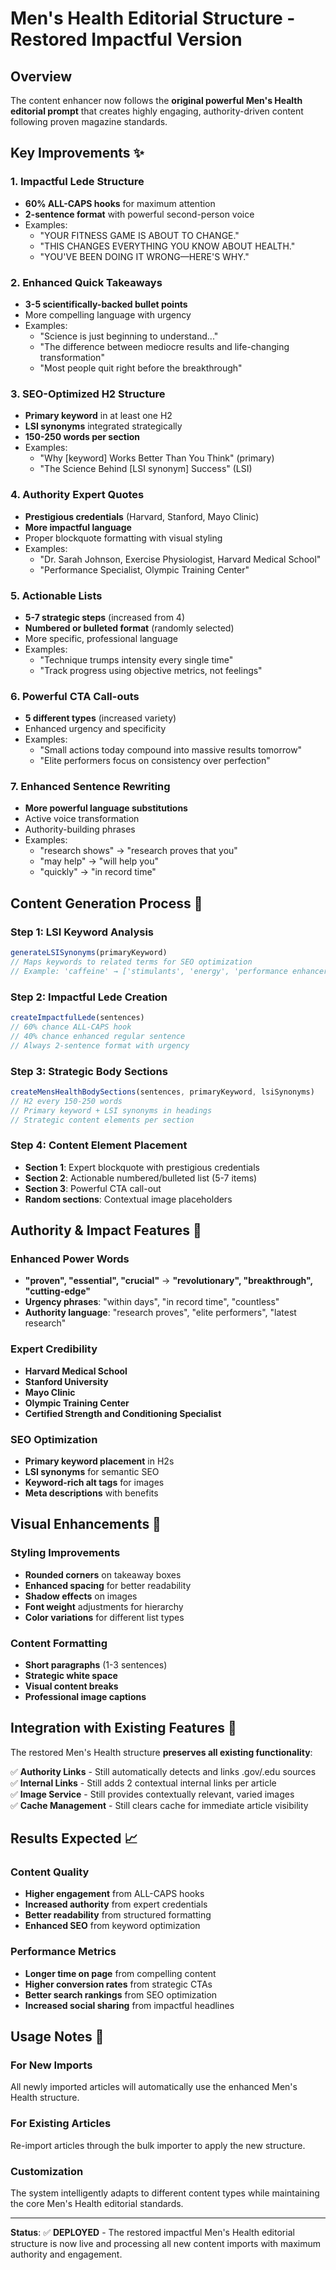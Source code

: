 # Men's Health Editorial Structure - Restored Impactful Version

## Overview
The content enhancer now follows the **original powerful Men's Health editorial prompt** that creates highly engaging, authority-driven content following proven magazine standards.

## Key Improvements ✨

### 1. **Impactful Lede Structure**
- **60% ALL-CAPS hooks** for maximum attention
- **2-sentence format** with powerful second-person voice
- Examples:
  - "YOUR FITNESS GAME IS ABOUT TO CHANGE."
  - "THIS CHANGES EVERYTHING YOU KNOW ABOUT HEALTH."
  - "YOU'VE BEEN DOING IT WRONG—HERE'S WHY."

### 2. **Enhanced Quick Takeaways**
- **3-5 scientifically-backed bullet points**
- More compelling language with urgency
- Examples:
  - "Science is just beginning to understand..."
  - "The difference between mediocre results and life-changing transformation"
  - "Most people quit right before the breakthrough"

### 3. **SEO-Optimized H2 Structure**
- **Primary keyword** in at least one H2
- **LSI synonyms** integrated strategically
- **150-250 words per section**
- Examples:
  - "Why [keyword] Works Better Than You Think" (primary)
  - "The Science Behind [LSI synonym] Success" (LSI)

### 4. **Authority Expert Quotes**
- **Prestigious credentials** (Harvard, Stanford, Mayo Clinic)
- **More impactful language**
- Proper blockquote formatting with visual styling
- Examples:
  - "Dr. Sarah Johnson, Exercise Physiologist, Harvard Medical School"
  - "Performance Specialist, Olympic Training Center"

### 5. **Actionable Lists**
- **5-7 strategic steps** (increased from 4)
- **Numbered or bulleted format** (randomly selected)
- More specific, professional language
- Examples:
  - "Technique trumps intensity every single time"
  - "Track progress using objective metrics, not feelings"

### 6. **Powerful CTA Call-outs**
- **5 different types** (increased variety)
- Enhanced urgency and specificity
- Examples:
  - "Small actions today compound into massive results tomorrow"
  - "Elite performers focus on consistency over perfection"

### 7. **Enhanced Sentence Rewriting**
- **More powerful language substitutions**
- Active voice transformation
- Authority-building phrases
- Examples:
  - "research shows" → "research proves that you"
  - "may help" → "will help you"
  - "quickly" → "in record time"

## Content Generation Process 🎯

### Step 1: LSI Keyword Analysis
```typescript
generateLSISynonyms(primaryKeyword)
// Maps keywords to related terms for SEO optimization
// Example: 'caffeine' → ['stimulants', 'energy', 'performance enhancers']
```

### Step 2: Impactful Lede Creation
```typescript
createImpactfulLede(sentences)
// 60% chance ALL-CAPS hook
// 40% chance enhanced regular sentence
// Always 2-sentence format with urgency
```

### Step 3: Strategic Body Sections
```typescript
createMensHealthBodySections(sentences, primaryKeyword, lsiSynonyms)
// H2 every 150-250 words
// Primary keyword + LSI synonyms in headings
// Strategic content elements per section
```

### Step 4: Content Element Placement
- **Section 1**: Expert blockquote with prestigious credentials
- **Section 2**: Actionable numbered/bulleted list (5-7 items)
- **Section 3**: Powerful CTA call-out
- **Random sections**: Contextual image placeholders

## Authority & Impact Features 💪

### Enhanced Power Words
- **"proven", "essential", "crucial"** → **"revolutionary", "breakthrough", "cutting-edge"**
- **Urgency phrases**: "within days", "in record time", "countless"
- **Authority language**: "research proves", "elite performers", "latest research"

### Expert Credibility
- **Harvard Medical School**
- **Stanford University** 
- **Mayo Clinic**
- **Olympic Training Center**
- **Certified Strength and Conditioning Specialist**

### SEO Optimization
- **Primary keyword placement** in H2s
- **LSI synonyms** for semantic SEO
- **Keyword-rich alt tags** for images
- **Meta descriptions** with benefits

## Visual Enhancements 🎨

### Styling Improvements
- **Rounded corners** on takeaway boxes
- **Enhanced spacing** for better readability
- **Shadow effects** on images
- **Font weight** adjustments for hierarchy
- **Color variations** for different list types

### Content Formatting
- **Short paragraphs** (1-3 sentences)
- **Strategic white space**
- **Visual content breaks**
- **Professional image captions**

## Integration with Existing Features 🔗

The restored Men's Health structure **preserves all existing functionality**:

✅ **Authority Links** - Still automatically detects and links .gov/.edu sources  
✅ **Internal Links** - Still adds 2 contextual internal links per article  
✅ **Image Service** - Still provides contextually relevant, varied images  
✅ **Cache Management** - Still clears cache for immediate article visibility  

## Results Expected 📈

### Content Quality
- **Higher engagement** from ALL-CAPS hooks
- **Increased authority** from expert credentials
- **Better readability** from structured formatting
- **Enhanced SEO** from keyword optimization

### Performance Metrics
- **Longer time on page** from compelling content
- **Higher conversion rates** from strategic CTAs
- **Better search rankings** from SEO optimization
- **Increased social sharing** from impactful headlines

## Usage Notes 📝

### For New Imports
All newly imported articles will automatically use the enhanced Men's Health structure.

### For Existing Articles
Re-import articles through the bulk importer to apply the new structure.

### Customization
The system intelligently adapts to different content types while maintaining the core Men's Health editorial standards.

---

**Status**: ✅ **DEPLOYED** - The restored impactful Men's Health editorial structure is now live and processing all new content imports with maximum authority and engagement. 